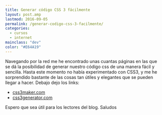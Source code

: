 ```yaml
---
title: Generar código CSS 3 fácilmente
layout: post.amp
lastmod: 2016-09-05
permalink: /generar-codigo-css-3-facilmente/
categories:
  - cursos
  - internet
mainclass: "dev"
color: "#E64A19"
---
```


Navegando por la red me he encontrado unas cuantas páginas en las que se dá la posibilidad de generar nuestro código css de una manera fácil y sencilla. Hasta este momento no había experimentado con CSS3, y me he sorprendido bastante de las cosas tan útiles y elegantes que se pueden llegar a hacer. Debajo dejo los links:

<!--more-->

- [css3maker.com][2]
- [css3generator.com][3]

Espero que sea útil para los lectores del blog. Saludos

 [2]: http://www.css3maker.com/
 [3]: http://css3generator.com/
